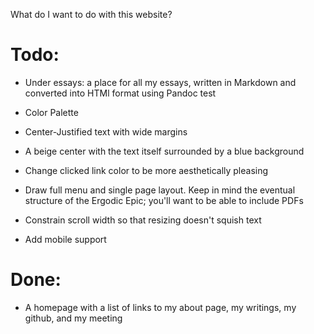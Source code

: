 What do I want to do with this website?


# Todo:
* Under essays: a place for all my essays, written in Markdown and converted into HTMl format using Pandoc
test
* Color Palette
* Center-Justified text with wide margins
* A beige center with the text itself surrounded by a blue background
* Change clicked link color to be more aesthetically pleasing
* Draw full menu and single page layout. Keep in mind the eventual structure of the Ergodic Epic; you'll want to be able to include PDFs

* Constrain scroll width so that resizing doesn't squish text
* Add mobile support


# Done:

* A homepage with a list of links to my about page, my writings, my github, and my meeting
